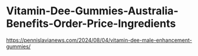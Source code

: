 # Vitamin-Dee-Gummies-Australia-Benefits-Order-Price-Ingredients
https://pennislavianews.com/2024/08/04/vitamin-dee-male-enhancement-gummies/
